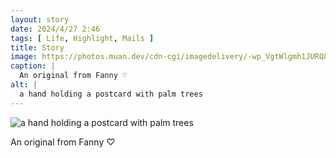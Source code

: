 ```yaml
---
layout: story
date: 2024/4/27 2:46
tags: [ Life, Highlight, Mails ]
title: Story
image: https://photos.muan.dev/cdn-cgi/imagedelivery/-wp_VgtWlgmh1JURQ8t1mg/eeb9ddde-69aa-4e24-1d82-c88efc7e8400/public
caption: |
  An original from Fanny ♡
alt: |
  a hand holding a postcard with palm trees
---
```


![a hand holding a postcard with palm trees](https://photos.muan.dev/cdn-cgi/imagedelivery/-wp_VgtWlgmh1JURQ8t1mg/eeb9ddde-69aa-4e24-1d82-c88efc7e8400/public)

An original from Fanny ♡
